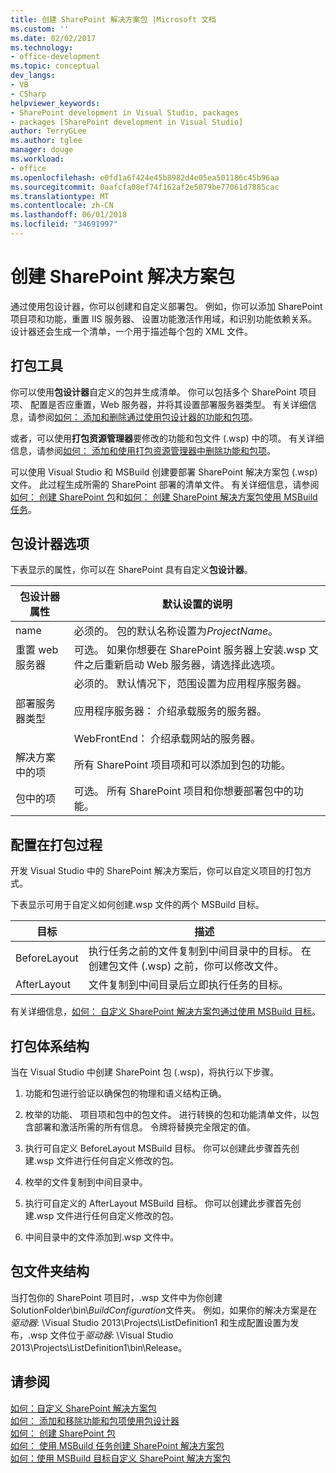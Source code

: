 ```yaml
---
title: 创建 SharePoint 解决方案包 |Microsoft 文档
ms.custom: ''
ms.date: 02/02/2017
ms.technology:
- office-development
ms.topic: conceptual
dev_langs:
- VB
- CSharp
helpviewer_keywords:
- SharePoint development in Visual Studio, packages
- packages [SharePoint development in Visual Studio]
author: TerryGLee
ms.author: tglee
manager: douge
ms.workload:
- office
ms.openlocfilehash: e0fd1a6f424e45b8982d4e05ea501186c45b96aa
ms.sourcegitcommit: 0aafcfa08ef74f162af2e5079be77061d7885cac
ms.translationtype: MT
ms.contentlocale: zh-CN
ms.lasthandoff: 06/01/2018
ms.locfileid: "34691997"
---
```

# <a name="creating-sharepoint-solution-packages"></a>创建 SharePoint 解决方案包
  通过使用包设计器，你可以创建和自定义部署包。 例如，你可以添加 SharePoint 项目项和功能，重置 IIS 服务器、 设置功能激活作用域，和识别功能依赖关系。 设计器还会生成一个清单，一个用于描述每个包的 XML 文件。  
  
## <a name="packaging-tools"></a>打包工具
 你可以使用**包设计器**自定义的包并生成清单。 你可以包括多个 SharePoint 项目项、 配置是否应重置，Web 服务器，并将其设置部署服务器类型。 有关详细信息，请参阅[如何： 添加和删除通过使用包设计器的功能和包项](../sharepoint/how-to-add-and-remove-features-and-items-to-a-package-by-using-the-package-designer.md)。  
  
 或者，可以使用**打包资源管理器**要修改的功能和包文件 (.wsp) 中的项。 有关详细信息，请参阅[如何： 添加和使用打包资源管理器中删除功能和包项](../sharepoint/how-to-add-and-remove-features-and-items-to-a-package-by-using-the-packaging-explorer.md)。  
  
 可以使用 Visual Studio 和 MSBuild 创建要部署 SharePoint 解决方案包 (.wsp) 文件。 此过程生成所需的 SharePoint 部署的清单文件。 有关详细信息，请参阅[如何： 创建 SharePoint 包](http://msdn.microsoft.com/en-us/b24be45c-e91d-49bb-afb0-7b265404214b)和[如何： 创建 SharePoint 解决方案包使用 MSBuild 任务](../sharepoint/how-to-create-a-sharepoint-solution-package-by-using-msbuild-tasks.md)。  
  
## <a name="package-designer-options"></a>包设计器选项
 下表显示的属性，你可以在 SharePoint 具有自定义**包设计器**。  
  
|包设计器属性|默认设置的说明|  
|-------------------------------|------------------------------------|  
|name|必须的。 包的默认名称设置为*ProjectName*。|  
|重置 web 服务器|可选。 如果你想要在 SharePoint 服务器上安装.wsp 文件之后重新启动 Web 服务器，请选择此选项。|  
|部署服务器类型|必须的。 默认情况下，范围设置为应用程序服务器。<br /><br /> 应用程序服务器： 介绍承载服务的服务器。<br /><br /> WebFrontEnd： 介绍承载网站的服务器。|  
|解决方案中的项|所有 SharePoint 项目项和可以添加到包的功能。|  
|包中的项|可选。 所有 SharePoint 项目和你想要部署包中的功能。|  
  
## <a name="configure-the-packaging-process"></a>配置在打包过程
 开发 Visual Studio 中的 SharePoint 解决方案后，你可以自定义项目的打包方式。  
  
 下表显示可用于自定义如何创建.wsp 文件的两个 MSBuild 目标。  
  
|目标|描述|  
|------------|-----------------|  
|BeforeLayout|执行任务之前的文件复制到中间目录中的目标。 在创建包文件 (.wsp) 之前，你可以修改文件。|  
|AfterLayout|文件复制到中间目录后立即执行任务的目标。|  
  
 有关详细信息，[如何： 自定义 SharePoint 解决方案包通过使用 MSBuild 目标](../sharepoint/how-to-customize-a-sharepoint-solution-package-by-using-msbuild-targets.md)。  
  
## <a name="packaging-architecture"></a>打包体系结构
 当在 Visual Studio 中创建 SharePoint 包 (.wsp)，将执行以下步骤。  
  
1.  功能和包进行验证以确保包的物理和语义结构正确。  
  
2.  枚举的功能、 项目项和包中的包文件。 进行转换的包和功能清单文件，以包含部署和激活所需的所有信息。 令牌将替换完全限定的值。  
  
3.  执行可自定义 BeforeLayout MSBuild 目标。 你可以创建此步骤首先创建.wsp 文件进行任何自定义修改的包。  
  
4.  枚举的文件复制到中间目录中。  
  
5.  执行可自定义的 AfterLayout MSBuild 目标。 你可以创建此步骤首先创建.wsp 文件进行任何自定义修改的包。  
  
6.  中间目录中的文件添加到.wsp 文件中。  
  
## <a name="package-folder-structure"></a>包文件夹结构
 当打包你的 SharePoint 项目时，.wsp 文件中为你创建 SolutionFolder\bin\\*BuildConfiguration*文件夹。 例如，如果你的解决方案是在*驱动器*: \Visual Studio 2013\Projects\ListDefinition1 和生成配置设置为发布，.wsp 文件位于*驱动器*: \Visual Studio 2013\Projects\ListDefinition1\bin\Release。  
  
## <a name="see-also"></a>请参阅
 [如何：自定义 SharePoint 解决方案包](../sharepoint/how-to-customize-a-sharepoint-solution-package.md)  
 [如何： 添加和移除功能和包项使用包设计器](../sharepoint/how-to-add-and-remove-features-and-items-to-a-package-by-using-the-package-designer.md)   
 [如何： 创建 SharePoint 包](http://msdn.microsoft.com/en-us/b24be45c-e91d-49bb-afb0-7b265404214b)   
 [如何： 使用 MSBuild 任务创建 SharePoint 解决方案包](../sharepoint/how-to-create-a-sharepoint-solution-package-by-using-msbuild-tasks.md)   
 [如何：使用 MSBuild 目标自定义 SharePoint 解决方案包](../sharepoint/how-to-customize-a-sharepoint-solution-package-by-using-msbuild-targets.md)  
  
 